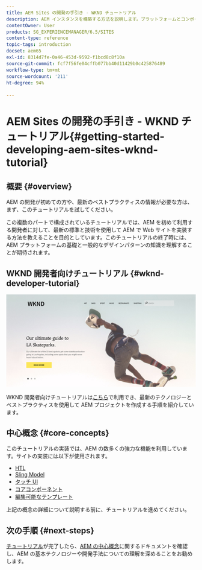 ```yaml
---
title: AEM Sites の開発の手引き - WKND チュートリアル
description: AEM インスタンスを構築する方法を説明します。プラットフォームとコンポーネントの詳細を説明し、開発ツールとパーソナライゼーションに関する情報を確認します。
contentOwner: User
products: SG_EXPERIENCEMANAGER/6.5/SITES
content-type: reference
topic-tags: introduction
docset: aem65
exl-id: 8314d7fe-0a46-453d-9592-f1bcd8c8f10a
source-git-commit: fcf7f56fe04cffb077bb40d11429b0c425876489
workflow-type: tm+mt
source-wordcount: '211'
ht-degree: 94%

---
```



# AEM Sites の開発の手引き - WKND チュートリアル{#getting-started-developing-aem-sites-wknd-tutorial}

## 概要 {#overview}

AEM の開発が初めての方や、最新のベストプラクティスの情報が必要な方は、まず、このチュートリアルを試してください。

この複数のパートで構成されているチュートリアルでは、AEM を初めて利用する開発者に対して、最新の標準と技術を使用して AEM で Web サイトを実装する方法を教えることを目的としています。このチュートリアルの終了時には、AEM プラットフォームの基礎と一般的なデザインパターンの知識を理解することが期待されます。

## WKND 開発者向けチュートリアル {#wknd-developer-tutorial}

![WKND](assets/screen_shot_2018-11-23at152453.png)

WKND 開発者向けチュートリアルは[こちら](https://experienceleague.adobe.com/docs/experience-manager-learn/getting-started-wknd-tutorial-develop/overview.html?lang=ja)で利用でき、最新のテクノロジーとベストプラクティスを使用して AEM プロジェクトを作成する手順を紹介しています。

## 中心概念 {#core-concepts}

このチュートリアルの実装では、AEM の数多くの強力な機能を利用しています。サイトの実装には以下が使用されます。

* [HTL](https://experienceleague.adobe.com/docs/experience-manager-htl/content/overview.html?lang=ja)
* [Sling Model](https://sling.apache.org/documentation/bundles/models.html)
* [タッチ UI](/help/sites-developing/touch-ui-concepts.md)
* [コアコンポーネント](https://experienceleague.adobe.com/docs/experience-manager-core-components/using/introduction.html?lang=ja)
* [編集可能なテンプレート](/help/sites-developing/page-templates-editable.md)

上記の概念の詳細について説明する前に、チュートリアルを進めてください。

## 次の手順 {#next-steps}

[チュートリアル](https://experienceleague.adobe.com/docs/experience-manager-learn/getting-started-wknd-tutorial-develop/overview.html?lang=ja)が完了したら、[AEM の中心概念](/help/sites-developing/the-basics.md)に関するドキュメントを確認し、AEM の基本テクノロジーや開発手法についての理解を深めることをお勧めします。
